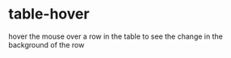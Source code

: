 # table-hover
hover the mouse over a row in the table to see the change in the background of the row
